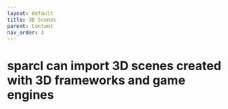 ```yaml
---
layout: default
title: 3D Scenes
parent: Content
nav_order: 3
---
```


# sparcl can import 3D scenes created with 3D frameworks and game engines
